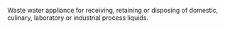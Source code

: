 ﻿Waste water appliance for receiving, retaining or disposing of domestic, culinary, laboratory or industrial process liquids.